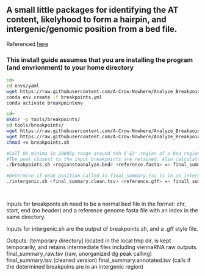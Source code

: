 ## A small little packages for identifying the AT content, likelyhood to form a hairpin, and intergenic/genomic position from a bed file.

Referenced [here](https://www.biorxiv.org/content/10.1101/2024.12.19.629492v1.full)


### This install guide assumes that you are installing the program (and envrionment) to your home directory
```bash
cd~
cd envs/yaml
wget https://raw.githubusercontent.com/A-Crow-Nowhere/Analyze_Breakpoints/main/breakpoints.yml
conda env create -f breakpoints.yml
conda activate breakpointenv

cd~
mkdir -p tools/breakpoints/
cd tools/breakpoints/
wget https://raw.githubusercontent.com/A-Crow-Nowhere/Analyze_Breakpoints/main/analyze_breakpoints/breakpoints.sh
wget https://raw.githubusercontent.com/A-Crow-Nowhere/Analyze_Breakpoints/main/analyze_breakpoints/intergenic.sh
chmod +x breakpoints.sh

#Call DG minima in 2000bp range around teh 5'&3' region of a bed region in sliding 50bp windows.
#The peak closest to the input breakpoints are retained. Also calculates GC content in a 100bp around that breakpoint.
./breakpoints.sh <regionstoanalyze.bed> <reference.fasta> => final_summary.tsv

#Determine if peak position called in final_summary.tsv is in an intergenic region based on CDS regions in a .gff file. 
./intergenic.sh <final_summary.clean.tsv> <reference.gff> => finall_summary.annotated.tsv




```
Inputs for breakponts.sh need to be a normal bed file in the format: chr, start, end (no header)
and a reference genome fasta file with an index in the same directory.

Inputs for intergenic.sh are the output of breakpoints.sh, and a .gff style file. 

Outputs:
\[temporary directory\] located in the local tmp dir, is kept temporarily, and retains intermediate files including viennaRNA raw outputs.
final_summary_raw.tsv (raw, unorganized dg peak calling)
final_summary.tsv (cleaned version)
final_summary.annotated.tsv (calls if the determined breakpoins are in an intergenic region)



